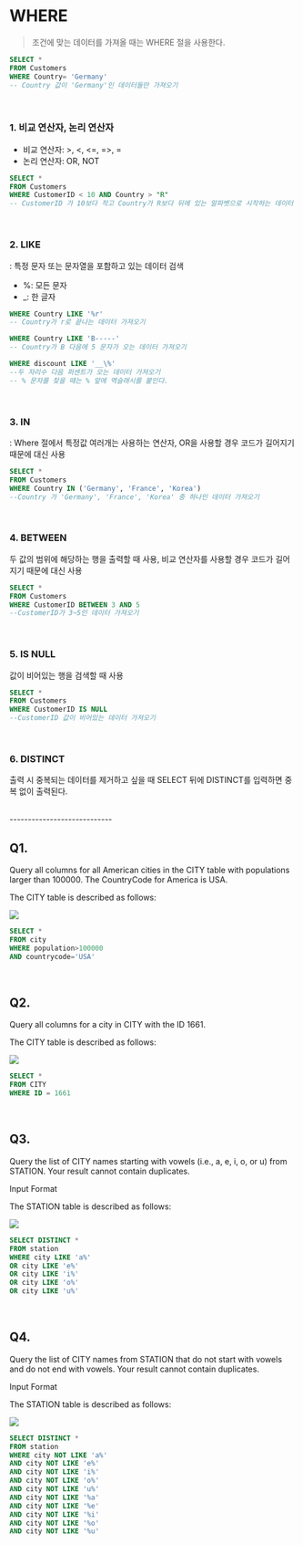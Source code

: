# WHERE
> 조건에 맞는 데이터를 가져올 때는 WHERE 절을 사용한다.

```sql
SELECT *
FROM Customers
WHERE Country= 'Germany'
-- Country 값이 'Germany'인 데이터들만 가져오기
```

<br>

### 1. 비교 연산자, 논리 연산자
* 비교 연산자: >, <, <=, =>, =
* 논리 연산자: OR, NOT
```sql
SELECT *
FROM Customers
WHERE CustomerID < 10 AND Country > "R" 
-- CustomerID 가 10보다 작고 Country가 R보다 뒤에 있는 알파벳으로 시작하는 데이터 가져오기
```
<br>

### 2. LIKE
: 특정 문자 또는 문자열을 포함하고 있는 데이터 검색
* %: 모든 문자
* _: 한 글자
```sql
WHERE Country LIKE '%r' 
-- Country가 r로 끝나는 데이터 가져오기 

WHERE Country LIKE 'B-----' 
-- Country가 B 다음에 5 문자가 오는 데이터 가져오기

WHERE discount LIKE '__\%' 
--두 자리수 다음 퍼센트가 오는 데이터 가져오기
-- % 문자를 찾을 때는 % 앞에 역슬래시를 붙인다.
```

<br>

### 3. IN
: Where 절에서 특정값 여러개는 사용하는 연산자, OR을 사용할 경우 코드가 길어지기 때문에 대신 사용
```sql
SELECT *
FROM Customers
WHERE Country IN ('Germany', 'France', 'Korea')
--Country 가 'Germany', 'France', 'Korea' 중 하나인 데이터 가져오기
```

<br>

### 4. BETWEEN
두 값의 범위에 해당하는 행을 출력할 때 사용, 비교 연산자를 사용할 경우 코드가 길어지기 때문에 대신 사용

```sql
SELECT *
FROM Customers
WHERE CustomerID BETWEEN 3 AND 5
--CustomerID가 3~5인 데이터 가져오기
```
<br>

### 5. IS NULL
값이 비어있는 행을 검색할 때 사용
```sql
SELECT *
FROM Customers
WHERE CustomerID IS NULL
--CustomerID 값이 비어있는 데이터 가져오기
```
<br>

### 6. DISTINCT
출력 시 중복되는 데이터를 제거하고 싶을 때 SELECT 뒤에 DISTINCT를 입력하면 중복 없이 출력된다.

<br>
----------------------------

<br>

## Q1.
Query all columns for all American cities in the CITY table with populations larger than 100000. The CountryCode for America is USA.

The CITY table is described as follows:

<img src="https://s3.amazonaws.com/hr-challenge-images/8137/1449729804-f21d187d0f-CITY.jpg"></img>

```sql
SELECT *
FROM city
WHERE population>100000 
AND countrycode='USA'
```

<br>

## Q2.
Query all columns for a city in CITY with the ID 1661.

The CITY table is described as follows:

<img src="https://s3.amazonaws.com/hr-challenge-images/8137/1449729804-f21d187d0f-CITY.jpg"></img>

```sql
SELECT *
FROM CITY
WHERE ID = 1661
```
<br>

## Q3.
Query the list of CITY names starting with vowels (i.e., a, e, i, o, or u) from STATION. Your result cannot contain duplicates.

Input Format

The STATION table is described as follows:

<img src="https://s3.amazonaws.com/hr-challenge-images/9336/1449345840-5f0a551030-Station.jpg"></img>

```sql
SELECT DISTINCT *
FROM station
WHERE city LIKE 'a%'
OR city LIKE 'e%'
OR city LIKE 'i%'
OR city LIKE 'o%'
OR city LIKE 'u%'
```

<br>

## Q4.
Query the list of CITY names from STATION that do not start with vowels and do not end with vowels. Your result cannot contain duplicates.

Input Format

The STATION table is described as follows:

<img src="https://s3.amazonaws.com/hr-challenge-images/9336/1449345840-5f0a551030-Station.jpg"></img>

```sql
SELECT DISTINCT *
FROM station
WHERE city NOT LIKE 'a%'
AND city NOT LIKE 'e%'
AND city NOT LIKE 'i%'
AND city NOT LIKE 'o%'
AND city NOT LIKE 'u%'
AND city NOT LIKE '%a'
AND city NOT LIKE '%e'
AND city NOT LIKE '%i'
AND city NOT LIKE '%o'
AND city NOT LIKE '%u'
```